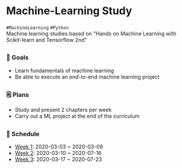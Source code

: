 # Machine-Learning Study
`#MachineLearning` `#Python`\
Machine learning studies based on "Hands on Machine Learning with Scikit-learn and Tensorflow 2nd"

##

### :checkered_flag: Goals
- Learn fundamentals of machine learning
- Be able to execute an end-to-end machine learning project

##

### :spiral_notepad: Plans
- Study and present 2 chapters per week
- Carry out a ML project at the end of the curriculum

##

### :calendar: Schedule
- [Week 1](./week01.md): 2020-03-03 ~ 2020-03-09
- [Week 2](./week02.md): 2020-03-10 ~ 2020-07-16
- [Week 3](./week03.md): 2020-03-17 ~ 2020-07-23


